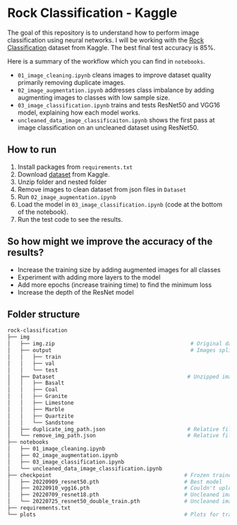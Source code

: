 # Rock Classification - Kaggle

The goal of this repository is to understand how to perform image classification using neural networks. I will be working with the [Rock Classification](https://www.kaggle.com/datasets/salmaneunus/rock-classification) dataset from Kaggle. The best final test accuracy is 85%.

Here is a summary of the workflow which you can find in `notebooks`.

- `01_image_cleaning.ipynb` cleans images to improve dataset quality primarily removing duplicate images.
- `02_image_augmentation.ipynb` addresses class imbalance by adding augmenting images to classes with low sample size.
- `03_image_classification.ipynb` trains and tests ResNet50 and VGG16 model, explaining how each model works.
- `uncleaned_data_image_classificaiton.ipynb` shows the first pass at image classification on an uncleaned dataset using ResNet50.

## How to run
1. Install packages from `requirements.txt`
2. Download [dataset](https://www.kaggle.com/datasets/salmaneunus/rock-classification) from Kaggle.
3. Unzip folder and nested folder
4. Remove images to clean dataset from json files in `Dataset`
5. Run `02_image_augmentation.ipynb`
6. Load the model in `03_image_classification.ipynb` (code at the bottom of the notebook).
7. Run the test code to see the results.

## So how might we improve the accuracy of the results?
- Increase the training size by adding augmented images for all classes
- Experiment with adding more layers to the model
- Add more epochs (increase training time) to find the minimum loss
- Increase the depth of the ResNet model
 
## Folder structure
```bash
rock-classification
├── img
│   ├── img.zip                                           # Original dataset from Kaggle
│   ├── output                                            # Images split into train, val and test
│   │   ├── train	                          
│   │   ├── val	            
│   │   └── test   
│   ├── Dataset                                          # Unzipped image folder, removed first hierarchy
│   │   ├── Basalt	                          
│   │   ├── Coal	            
│   │   ├── Granite	            
│   │   ├── Limestone	            
│   │   ├── Marble	            
│   │   ├── Quartzite	            
│   │   └── Sandstone
│   ├── duplicate_img_path.json                          # Relative file paths to removed duplicate images
│   └── remove_img_path.json                             # Relative file paths to manually removed images
├── notebooks
│   ├── 01_image_cleaning.ipynb             
│   ├── 02_image_augmentation.ipynb
│   ├── 03_image_classification.ipynb
│   └── uncleaned_data_image_classification.ipynb      
├── checkpoint                                          # Frozen trained model weights
│   ├── 20220909_resnet50.pth                           # Best model
│   ├── 20220910_vgg16.pth                              # Couldn't upload because it's too large
│   ├── 20220709_resnet18.pth                           # Uncleaned images, ResNet18
│   └── 20220725_resnet50_double_train.pth              # Uncleaned images, doubled training size, ResNet50
├── requirements.txt
└── plots                                               # Plots for train-val loss over time
```
